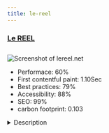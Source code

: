 ```yaml
---
title: le-reel
---
```


<div style="height: 3rem">
  <a href="https://www.lereel.net/en/"><h3>Le REEL</h3></a>
</div>
<img loading="lazy" src="/images/thumbs/lereel.net.jpg" alt="Screenshot of lereel.net" />
<ul>
  <li>Performace: 60%</li>
  <li>
    First contentful paint:
    1.10Sec
  </li>
  <li>Best practices: 79%</li>
  <li>Accessibility: 88%</li>
  <li>SEO: 99%</li>
  <li>carbon footprint: 0.103</li>
</ul>
<details>
  <summary>Description</summary>
  <p>AWAKENING EXPERIENCE

This site is for everyone interested in spirituality. I created the site to sell my book "Spiritual Identity" based on the awakening experience I was so lucky to live in 1986.

An adventure that goes beyond words. Well beyond our intellectual understanding, logic.

A journey that led me to a Life, a Love, a Happiness, a Peace and Freedom beyond human understanding.The site was built with Joomla, Topaz template and Gantry 5 from Rockettheme.

For translation I used Falang extension.

The blog is Easyblog from Stackideas.</p>
</details>


